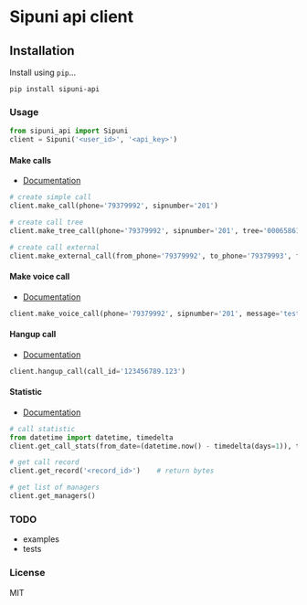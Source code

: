 # Sipuni api client

## Installation

Install using `pip`...

    pip install sipuni-api
    
### Usage
```python
from sipuni_api import Sipuni
client = Sipuni('<user_id>', '<api_key>')
```
#### Make calls
* <a href="https://support.sipuni.com/hc/ru/articles/360016412754-%D0%A1%D0%BE%D0%B7%D0%B4%D0%B0%D0%BD%D0%B8%D0%B5-%D0%B7%D0%B2%D0%BE%D0%BD%D0%BA%D0%B0-%D0%BD%D0%B0-%D0%BD%D0%BE%D0%BC%D0%B5%D1%80-%D1%81-%D0%BF%D0%BE%D0%BC%D0%BE%D1%89%D1%8C%D1%8E-API">Documentation</a>
```python
# create simple call
client.make_call(phone='79379992', sipnumber='201')

# create call tree
client.make_tree_call(phone='79379992', sipnumber='201', tree='000658610')

# create call external
client.make_external_call(from_phone='79379992', to_phone='79379993', first_sipnumber='201', second_sipnumber='204')
`````
#### Make voice call
* <a href="https://support.sipuni.com/hc/ru/articles/360016537533-%D0%93%D0%B5%D0%BD%D0%B5%D1%80%D0%B0%D1%86%D0%B8%D1%8F-%D0%B3%D0%BE%D0%BB%D0%BE%D1%81%D0%BE%D0%B2%D0%BE%D0%B3%D0%BE-%D0%B7%D0%B2%D0%BE%D0%BD%D0%BA%D0%B0-%D1%81-%D0%BF%D0%BE%D0%BC%D0%BE%D1%89%D1%8C%D1%8E-API">Documentation</a>
```python
client.make_voice_call(phone='79379992', sipnumber='201', message='test 123', voice_type='Vladimir')
```

#### Hangup call
* <a href="https://support.sipuni.com/hc/ru/articles/360016413214-%D0%97%D0%B0%D0%BF%D1%80%D0%BE%D1%81-%D0%BD%D0%B0-%D0%B7%D0%B0%D0%B2%D0%B5%D1%80%D1%88%D0%B5%D0%BD%D0%B8%D0%B5-%D0%B7%D0%B2%D0%BE%D0%BD%D0%BA%D0%B0">Documentation</a>
```python
client.hangup_call(call_id='123456789.123')
```
#### Statistic
* <a href="https://support.sipuni.com/hc/ru/articles/360016412114-%D0%9F%D0%BE%D0%BB%D1%83%D1%87%D0%B5%D0%BD%D0%B8%D0%B5-%D1%81%D1%82%D0%B0%D1%82%D0%B8%D1%81%D1%82%D0%B8%D0%BA%D0%B8-%D0%BF%D0%BE-%D0%B7%D0%B2%D0%BE%D0%BD%D0%BA%D0%B0%D0%BC-%D0%B7%D0%B0%D0%BF%D0%B8%D1%81%D0%B5%D0%B9-%D1%80%D0%B0%D0%B7%D0%B3%D0%BE%D0%B2%D0%BE%D1%80%D0%BE%D0%B2-%D0%B8-%D1%81%D1%82%D0%B0%D1%82%D1%83%D1%81%D0%BE%D0%B2-%D1%81%D0%BE%D1%82%D1%80%D1%83%D0%B4%D0%BD%D0%B8%D0%BA%D0%BE%D0%B2">Documentation</a>
```python
# call statistic
from datetime import datetime, timedelta
client.get_call_stats(from_date=(datetime.now() - timedelta(days=1)), to_date=datetime.now())   # return csv data

# get call record
client.get_record('<record_id>')    # return bytes

# get list of managers
client.get_managers()
```

### TODO
* examples
* tests


### License
MIT